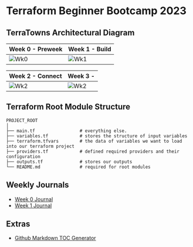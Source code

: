 # Terraform Beginner Bootcamp 2023


## TerraTowns Architectural Diagram 
| Week 0 - Preweek                    | Week 1 - Build                      |
| ----------------------------------- | ----------------------------------- |
| ![Wk0](https://github.com/kriteja/terraform-beginner-bootcamp-2023/assets/40818088/04a9cab6-fbc2-44d7-a1a3-ba7d7cf11d71) | ![Wk1](https://github.com/kriteja/terraform-beginner-bootcamp-2023/assets/40818088/9d86ff44-2737-457b-b6ab-073d13b2a14d) |

| Week 2 - Connect                    | Week 3 -                            |
| ----------------------------------- | ----------------------------------- |
|![Wk2](https://github.com/kriteja/terraform-beginner-bootcamp-2023/assets/40818088/41b98ffe-d294-4fd4-8327-e28dda0ff625) | ![Wk2](https://github.com/kriteja/terraform-beginner-bootcamp-2023/assets/40818088/41b98ffe-d294-4fd4-8327-e28dda0ff625) |


## Terraform Root Module Structure 
```
PROJECT_ROOT
│
├── main.tf                 # everything else.
├── variables.tf            # stores the structure of input variables
├── terraform.tfvars        # the data of variables we want to load into our terraform project
├── providers.tf            # defined required providers and their configuration
├── outputs.tf              # stores our outputs
└── README.md               # required for root modules
```
## Weekly Journals
- [Week 0 Journal](journal/week0.md)
- [Week 1 Journal](journal/week1.md)

## Extras
- [Github Markdown TOC Generator](https://ecotrust-canada.github.io/markdown-toc/)
